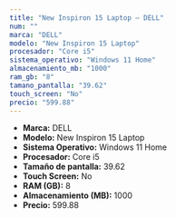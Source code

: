 ```yaml
---
title: "New Inspiron 15 Laptop — DELL"
num: ""
marca: "DELL"
modelo: "New Inspiron 15 Laptop"
procesador: "Core i5"
sistema_operativo: "Windows 11 Home"
almacenamiento_mb: "1000"
ram_gb: "8"
tamano_pantalla: "39.62"
touch_screen: "No"
precio: "599.88"
---
```

<ul>
<li><strong>Marca:</strong> DELL</li>
<li><strong>Modelo:</strong> New Inspiron 15 Laptop</li>
<li><strong>Sistema Operativo:</strong> Windows 11 Home</li>
<li><strong>Procesador:</strong> Core i5 </li>
<li><strong>Tamaño de pantalla:</strong> 39.62</li>
<li><strong>Touch Screen:</strong> No</li>
<li><strong>RAM (GB):</strong> 8</li>
<li><strong>Almacenamiento (MB):</strong> 1000</li>
<li><strong>Precio:</strong> 599.88</li>
</ul>